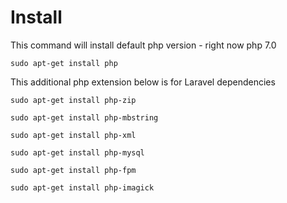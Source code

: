 # Install

This command will install default php version - right now php 7.0

`sudo apt-get install php`

This additional php extension below is for Laravel dependencies

`sudo apt-get install php-zip`

`sudo apt-get install php-mbstring`

`sudo apt-get install php-xml`

`sudo apt-get install php-mysql`

`sudo apt-get install php-fpm`

`sudo apt-get install php-imagick`